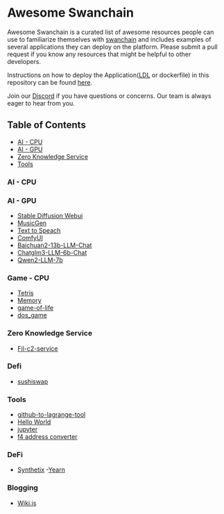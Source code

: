 # Awesome Swanchain <!-- omit in toc -->

Awesome Swanchain is a curated list of awesome resources people can use to familiarize themselves with [swanchain](//https://swanchain.io) and includes examples of several applications they can deploy on the platform. Please submit a pull request if you know any resources that might be helpful to other developers.

Instructions on how to deploy the Application([LDL](https://docs.lagrangedao.org/spaces/intro/lagrange-definition-language-ldl) or dockerfile) in this repository can be found [here](//https://docs.lagrangedao.org/spaces/run-space).

Join our [Discord](https://discord.com/invite/swanchain) if you have questions or concerns. Our team is always eager to hear from you.


## Table of Contents <!-- omit in toc -->
- [AI - CPU](#ai---cpu)
- [AI - GPU](#ai---gpu)
- [Zero Knowledge Service](#Zero-Knowledge)
- [Tools](#tools)

### AI - CPU



### AI - GPU
- [Stable Diffusion Webui](stable-diffusion-webui)
- [MusicGen](musicGen)
- [Text to Speach](TTS)
- [ComfyUI](comfyui)
- [Baichuan2-13b-LLM-Chat](./Baichuan2-13b-LLM-Chat)
- [Chatglm3-LLM-6b-Chat](./Chatglm3-LLM-6b-Chat)
- [Qwen2-LLM-7b](./Qwen2-LLM-7b)

### Game - CPU
- [Tetris](./Tetris)
- [Memory](./Memory)
- [game-of-life](./game-of-life)
- [dos_game](./dos_game)

### Zero Knowledge Service
- [Fil-c2-service](fil-c2-service)

### Defi
- [sushiswap](sushiswap)

### Tools
- [github-to-lagrange-tool](github-to-lagrange-tool)
- [Hello World](hello-world)
- [jupyter](jupyter)
- [f4 address converter](f4-converter)

### DeFi
- [Synthetix](./Synthetix)
-[Yearn](./Yearn)

### Blogging
- [Wiki.js](./Wiki)

